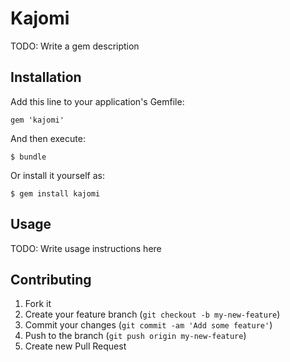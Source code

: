 # Kajomi

TODO: Write a gem description

## Installation

Add this line to your application's Gemfile:

    gem 'kajomi'

And then execute:

    $ bundle

Or install it yourself as:

    $ gem install kajomi

## Usage

TODO: Write usage instructions here

## Contributing

1. Fork it
2. Create your feature branch (`git checkout -b my-new-feature`)
3. Commit your changes (`git commit -am 'Add some feature'`)
4. Push to the branch (`git push origin my-new-feature`)
5. Create new Pull Request
